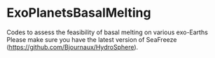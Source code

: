 # ExoPlanetsBasalMelting
Codes to assess the feasibility of basal melting on various exo-Earths
Please make sure you have the latest version of SeaFreeze (https://github.com/Bjournaux/HydroSphere). 

